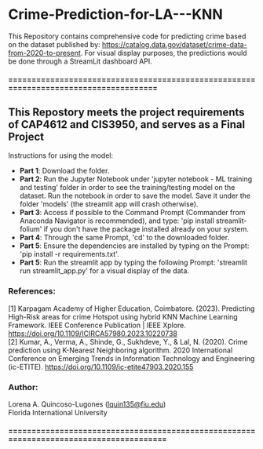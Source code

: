 # Crime-Prediction-for-LA---KNN
This Repository contains comprehensive code for predicting crime based on the dataset published by: https://catalog.data.gov/dataset/crime-data-from-2020-to-present. For visual display purposes, the predictions would be done through a StreamLit dashboard API.


#### =====================================================================================

## This Repostory meets the project requirements of CAP4612 and CIS3950, and serves as a Final Project


Instructions for using the model:
- <b>Part 1</b>: Download the folder.
- <b>Part 2</b>: Run the Jupyter Notebook under 'jupyter notebook - ML training and testing' folder in order to see the training/testing model on the dataset. Run the notebook in order to save the model. Save it under the folder 'models' (the streamlit app will crash otherwise).
- <b>Part 3</b>: Access if possible to the Command Prompt (Commander from Anaconda Navigator is recommended), and type: 'pip install streamlit-folium' if you don't have the package installed already on your system.
- <b>Part 4</b>: Through the same Prompt, 'cd' to the downloaded folder.
- <b>Part 5</b>: Ensure the dependencies are installed by typing on the Prompt: 'pip install -r requirements.txt'.  
- <b>Part 5</b>: Run the streamlit app by typing the following Prompt: 'streamlit run streamlit_app.py' for a visual display of the data.



### References:
[1] Karpagam Academy of Higher Education, Coimbatore. (2023). Predicting High-Risk areas for crime Hotspot using hybrid KNN Machine Learning Framework. IEEE Conference Publication | IEEE Xplore. https://doi.org/10.1109/ICIRCA57980.2023.10220738 <br>
[2] Kumar, A., Verma, A., Shinde, G., Sukhdeve, Y., & Lal, N. (2020). Crime prediction using K-Nearest Neighboring algorithm. 2020 International Conference on Emerging Trends in Information Technology and Engineering (ic-ETITE). https://doi.org/10.1109/ic-etite47903.2020.155



### Author:
Lorena A. Quincoso-Lugones (lquin135@fiu.edu)<br>
Florida International University

#### =======================================================================================